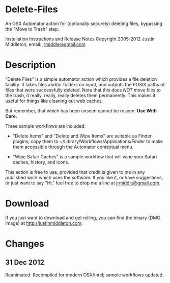 Delete-Files
============

An OSX Automator action for (optionally securely) deleting files, bypassing the "Move to Trash" step.

Installation Instructions and Release Notes
Copyright 2005-2012 Justin Middleton, email: jrmiddle@gmail.com

# Description


"Delete Files" is a simple automator action which provides a file deletion facility.
It takes files and/or folders on input, and outputs the POSIX paths of files that were
successfully deleted. Note that this does *NOT* move files to the trash, it really,
really, really deletes them permanently.  This makes it useful for things like cleaning
out web caches.

But remember, that which has been unseen cannot be reseen. **Use With Care.**

Three sample workflows are included:

- "Delete Items" and "Delete and Wipe Items" are suitable as Finder plugins; copy them to ~/Library/Workflows/Applications/Finder to make them accessible through the Automator contextual menu.

- "Wipe Safari Caches" is a sample workflow that will wipe your Safari caches, history, and icons.

This action is free to use, provided that credit is given to me in any published work which uses the software.
If you like it, or have suggestions, or just want to say "Hi," feel free to drop me a line at jrmiddle@gmail.com.

# Download

If you just want to download and get rolling, you can find the binary (DMG image) at http://justinmiddleton.com.

# Changes

## 31 Dec 2012

Reanimated.  Recompiled for modern OSX/Intel; sample workflows updated.
